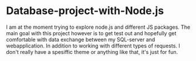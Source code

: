 # Database-project-with-Node.js
I am at the moment trying to explore node.js and different JS packages. 
The main goal with this project however is to get test out and hopefully get comfortable with data exchange between my SQL-server and webapplication. In addition to working with different types of requests.
I don't really have a spesiffic theme or anything like that, it's just for fun.
